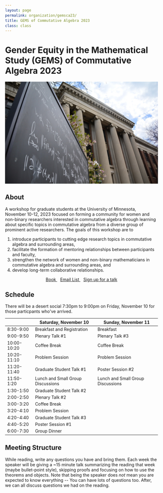 ```yaml
---
layout: page
permalink: organization/gemsca23/
title: GEMS of Commutative Algebra 2023
class: class
---
```


# Gender Equity in the Mathematical Study (GEMS) of Commutative Algebra 2023
![GOS](/images/organization/umn.jpg "UMN Math Building https://cse.umn.edu/math/about")

## About
A workshop for graduate students at the University of Minnesota, November 10-12, 2023 focused on forming a community for women and non-binary researchers interested in commutative algebra through learning about specific topics in commutative algebra from a diverse group of prominent active researchers. The goals of this workshop are to
1. introduce participants to cutting edge research topics in commutative algebra and surrounding areas,
2. facilitate the formation of mentoring relationships between participants and faculty,
3. strengthen the network of women and non-binary mathematicians in commutative
algebra and surrounding areas, and
4. develop long-term collaborative relationships.

<div class="button-container" style="text-align: center">
    <a href="https://scholar.harvard.edu/files/joeharris/files/000-final-3264.pdf" class="button" style="margin:5px">
    <i class="fas fa-book" aria-hidden="true"></i>
    Book
    </a>
    <a href="https://groups.google.com/a/g-groups.wisc.edu/g/3264" class="button" style="margin:5px">
    <i class="fas fa-envelope" aria-hidden="true"></i>
    Email List
    </a>
    <a href="" class="button" style="margin:5px">
    <i class="fas fa-chalkboard-teacher" aria-hidden="true"></i>
    Sign up for a talk
    </a>
    
</div>

## Schedule 

There will be a desert social 7:30pm to 9:00pm on Friday, November 10 for those particpants who've arrived.

|                     | Saturday, November 10      | Sunday, November 11 |
| --------              | ---------  | -----  |
| 8:30-9:00 | Breakfast and Registration | Breakfast |
| 9:00-9:50 | Plenary Talk #1 | Plenary Talk #3 |
| 10:00-10:20 | Coffee Break | Coffee Break |
| 10:20-11:10 | Problem Session | Problem Session |
| 11:20-11:40 | Graduate Student Talk #1 | Poster Session #2 |
| 11:50-1:20 | Lunch and Small Group Discussions | Lunch and Small Group Discussions | Lunch
| 1:30-1:50 | Graduate Student Talk #2 | |
| 2:00-2:50 | Plenary Talk #2 | |
| 3:00-3:20 | Coffee Break | |
| 3:20-4:10 | Problem Session | |
| 4:20-4:40 | Graduate Student Talk #3 | |
| 4:40-5:20 | Poster Session #1 | |
| 6:00-7:30 | Group Dinner | |


## Meeting Structure
While reading, write any questions you have and bring them. Each week the speaker will be giving a ~15 minute talk summarizing the reading that week (maybe bullet-point style), skipping proofs and focusing on how to use the theorems and objects. Note that being the speaker does *not* mean you are expected to know everything -- You can have lots of questions too. After, we can all discuss questions we had on the reading. 